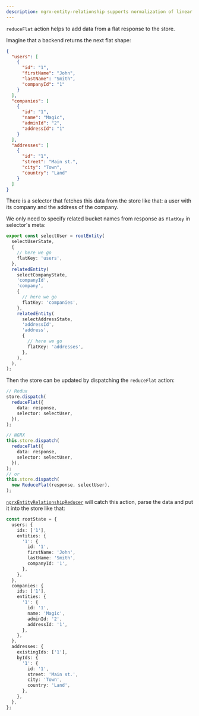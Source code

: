 ```yaml
---
description: ngrx-entity-relationship supports normalization of linear data structures and handles them via ReduceFlat and reduceFlat action
---
```


`reduceFlat` action helps to add data from a flat response to the store.

Imagine that a backend returns the next flat shape:

```json
{
  "users": [
    {
      "id": "1",
      "firstName": "John",
      "lastName": "Smith",
      "companyId": "1"
    }
  ],
  "companies": [
    {
      "id": "1",
      "name": "Magic",
      "adminId": "2",
      "addressId": "1"
    }
  ],
  "addresses": [
    {
      "id": "1",
      "street": "Main st.",
      "city": "Town",
      "country": "Land"
    }
  ]
}
```

There is a selector that fetches this data from the store like that: a user with its company and the address of the company.

We only need to specify related bucket names from response as `flatKey` in selector's meta:

```ts
export const selectUser = rootEntity(
  selectUserState,
  {
    // here we go
    flatKey: 'users',
  },
  relatedEntity(
    selectCompanyState,
    'companyId',
    'company',
    {
      // here we go
      flatKey: 'companies',
    },
    relatedEntity(
      selectAddressState,
      'addressId',
      'address',
      {
        // here we go
        flatKey: 'addresses',
      },
    ),
  ),
);
```

Then the store can be updated by dispatching the `reduceFlat` action:

```ts
// Redux
store.dispatch(
  reduceFlat({
    data: response,
    selector: selectUser,
  }),
);
```

```ts
// NGRX
this.store.dispatch(
  reduceFlat({
    data: response,
    selector: selectUser,
  }),
);
// or
this.store.dispatch(
  new ReduceFlat(response, selectUser),
);
```

[`ngrxEntityRelationshipReducer`](reducer.md) will catch this action, parse the data and put it into the store like that:

```ts
const rootState = {
  users: {
    ids: ['1'],
    entities: {
      '1': {
        id: '1',
        firstName: 'John',
        lastName: 'Smith',
        companyId: '1',
      },
    },
  },
  companies: {
    ids: ['1'],
    entities: {
      '1': {
        id: '1',
        name: 'Magic',
        adminId: '2',
        addressId: '1',
      },
    },
  },
  addresses: {
    existingIds: ['1'],
    byIds: {
      '1': {
        id: '1',
        street: 'Main st.',
        city: 'Town',
        country: 'Land',
      },
    },
  },
};
```
